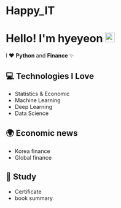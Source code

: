 # Happy_IT
# Hello! I'm hyeyeon <img src="https://media.giphy.com/media/hvRJCLFzcasrR4ia7z/giphy.gif" width="25px">

I ❤️ **Python** and **Finance** ✨


## 💻 Technologies I Love

- Statistics & Economic
- Machine Learning
- Deep Learning
- Data Science

## 🌍 Economic news
- Korea finance
- Global finance

## 📝 Study
- Certificate
- book summary
